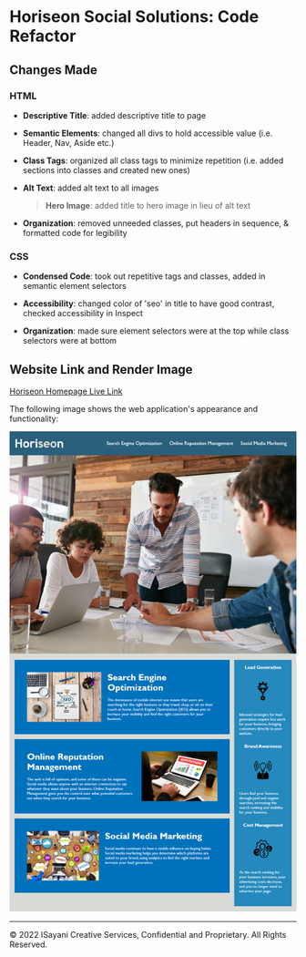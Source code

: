 # Horiseon Social Solutions: Code Refactor

## Changes Made

### HTML

* **Descriptive Title**: added descriptive title to page

* **Semantic Elements**: changed all divs to hold accessible value (i.e. Header, Nav, Aside etc.)

* **Class Tags**: organized all class tags to minimize repetition (i.e. added sections into classes and created new ones)

* **Alt Text**: added alt text to all images
    > **Hero Image**: added title to hero image in lieu of alt text

* **Organization**: removed unneeded classes, put headers in sequence, & formatted code for legibility

### CSS

* **Condensed Code**: took out repetitive tags and classes, added in semantic element selectors

* **Accessibility**: changed color of 'seo' in title to have good contrast, checked accessibility in Inspect

* **Organization**: made sure element selectors were at the top while class selectors were at bottom

## Website Link and Render Image

[Horiseon Homepage Live Link](https://isayani.github.io/accessibility-coderefactor/)

The following image shows the web application's appearance and functionality:

![The Horiseon webpage includes a navigation bar, a header image, and cards with text and images at the bottom of the page.](./assets/images/horiseon-website.png)


---
© 2022 ISayani Creative Services, Confidential and Proprietary. All Rights Reserved.
